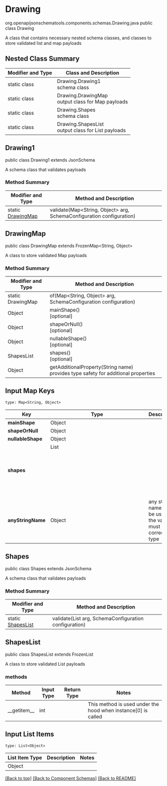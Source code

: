 # Drawing
org.openapijsonschematools.components.schemas.Drawing.java
public class Drawing

A class that contains necessary nested schema classes, and classes to store validated list and map payloads

## Nested Class Summary
| Modifier and Type | Class and Description |
| ----------------- | ---------------------- |
| static class | Drawing.Drawing1<br> schema class |
| static class | Drawing.DrawingMap<br> output class for Map payloads |
| static class | Drawing.Shapes<br> schema class |
| static class | Drawing.ShapesList<br> output class for List payloads |

## Drawing1
public class Drawing1
extends JsonSchema

A schema class that validates payloads

### Method Summary
| Modifier and Type | Method and Description |
| ----------------- | ---------------------- |
| static [DrawingMap](#drawingmap) | validate(Map<String, Object> arg, SchemaConfiguration configuration) |

## DrawingMap
public class DrawingMap
extends FrozenMap<String, Object>

A class to store validated Map payloads

### Method Summary
| Modifier and Type | Method and Description |
| ----------------- | ---------------------- |
| static DrawingMap | of(Map<String, Object> arg, SchemaConfiguration configuration) |
| Object | mainShape()<br>[optional] |
| Object | shapeOrNull()<br>[optional] |
| Object | nullableShape()<br>[optional] |
| ShapesList | shapes()<br>[optional] |
| Object | getAdditionalProperty(String name)<br>provides type safety for additional properties |

## Input Map Keys
```
type: Map<String, Object>
```
Key | Type |  Description | Notes
------------ | ------------- | ------------- | -------------
**mainShape** | Object |  | [optional]
**shapeOrNull** | Object |  | [optional]
**nullableShape** | Object |  | [optional]
**shapes** | List<Object> |  | [optional]
**anyStringName** | Object | any string name can be used but the value must be the correct type | [optional]

## Shapes
public class Shapes
extends JsonSchema

A schema class that validates payloads

### Method Summary
| Modifier and Type | Method and Description |
| ----------------- | ---------------------- |
| static [ShapesList](#shapeslist) | validate(List<Object> arg, SchemaConfiguration configuration) |

## ShapesList
public class ShapesList
extends FrozenList<Object>

A class to store validated List payloads

### methods
Method | Input Type | Return Type | Notes
------ | ---------- | ----------- | ------
&lowbar;&lowbar;getitem&lowbar;&lowbar; | int |  | This method is used under the hood when instance[0] is called

## Input List Items
```
type: List<Object>
```
List Item Type | Description | Notes
-------------------- | ------------- | -------------
Object |  |

[[Back to top]](#top) [[Back to Component Schemas]](../../../README.md#Component-Schemas) [[Back to README]](../../../README.md)
